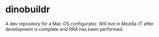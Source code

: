 # dinobuildr
A dev repository for a Mac OS configurator. Will live in Mozilla-IT after development is complete and RRA has been performed. 
